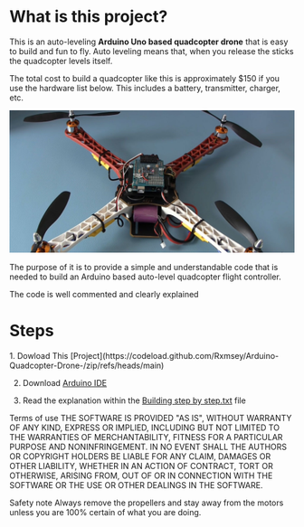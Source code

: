 <h1> What is this project? </h1>

This is an auto-leveling **Arduino Uno based quadcopter drone** that is easy to build and fun to fly. Auto leveling means that, when you release the sticks the quadcopter levels itself.

The total cost to build a quadcopter like this is approximately $150 if you use the hardware list below. This includes a battery, transmitter, charger, etc.

![Drone](auto-levelling-quadcopter-with-arduino.jpg)

The purpose of it is to provide a simple and understandable code that is needed to build an Arduino based auto-level quadcopter flight controller.

The code is well commented and clearly explained

<h1> Steps </h1>
1. Dowload This [Project](https://codeload.github.com/Rxmsey/Arduino-Quadcopter-Drone-/zip/refs/heads/main)

2. Download [Arduino IDE](https://downloads.arduino.cc/arduino-nightly-windows.zip)

2. Read the explanation within the [Building step by step.txt](https://github.com/Rxmsey/Arduino-Quadcopter-Drone-/blob/main/Building%20step%20by%20step.txt) file
 

Terms of use
THE SOFTWARE IS PROVIDED "AS IS", WITHOUT WARRANTY OF ANY KIND, EXPRESS OR
IMPLIED, INCLUDING BUT NOT LIMITED TO THE WARRANTIES OF MERCHANTABILITY,
FITNESS FOR A PARTICULAR PURPOSE AND NONINFRINGEMENT. IN NO EVENT SHALL THE
AUTHORS OR COPYRIGHT HOLDERS BE LIABLE FOR ANY CLAIM, DAMAGES OR OTHER
LIABILITY, WHETHER IN AN ACTION OF CONTRACT, TORT OR OTHERWISE, ARISING FROM,
OUT OF OR IN CONNECTION WITH THE SOFTWARE OR THE USE OR OTHER DEALINGS IN
THE SOFTWARE.

Safety note
Always remove the propellers and stay away from the motors unless you 
are 100% certain of what you are doing.
